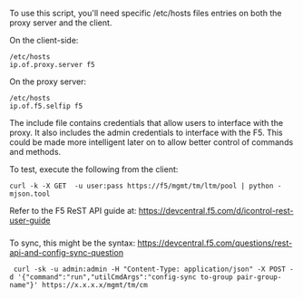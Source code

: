 To use this script, you'll need specific /etc/hosts files entries on both the proxy server and the client.

On the client-side:

```
/etc/hosts
ip.of.proxy.server f5
```
On the proxy server:
```
/etc/hosts
ip.of.f5.selfip f5
```
The include file contains credentials that allow users to interface with the proxy. It also includes the admin credentials to interface with the F5. This could be made more intelligent later on to allow better control of commands and methods.

To test, execute the following from the client:
```
curl -k -X GET  -u user:pass https://f5/mgmt/tm/ltm/pool | python -mjson.tool
```
Refer to the F5 ReST API guide at:
https://devcentral.f5.com/d/icontrol-rest-user-guide


###

To sync, this might be the syntax:
https://devcentral.f5.com/questions/rest-api-and-config-sync-question
```
 curl -sk -u admin:admin -H "Content-Type: application/json" -X POST -d '{"command":"run","utilCmdArgs":"config-sync to-group pair-group-name"}' https://x.x.x.x/mgmt/tm/cm
 ```
